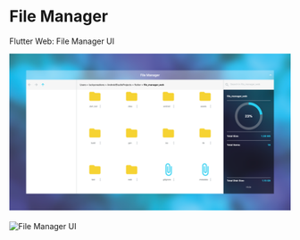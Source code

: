 # File Manager

Flutter Web: File Manager UI

<img src="screenshot/screenshot-localhost_62878-2020.06.25-02_39_17.png" alt="File Manager UI" />
<br/><br/>

<img src="screenshot/screencast-localhost_62878-2020.06.25-02_41_32.gif" alt="File Manager UI" />
<br/><br/>
